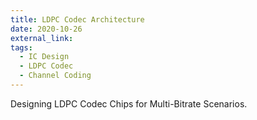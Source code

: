 ```yaml
---
title: LDPC Codec Architecture
date: 2020-10-26
external_link: 
tags:
  - IC Design
  - LDPC Codec
  - Channel Coding
---
```


Designing LDPC Codec Chips for Multi-Bitrate Scenarios.

<!--more-->
